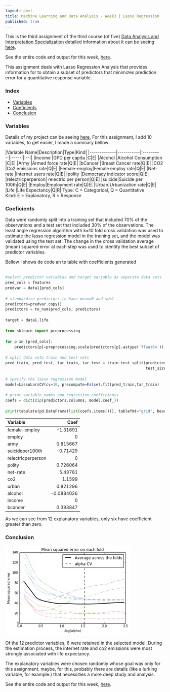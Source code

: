 ```yaml
---
layout: post
title: Machine Learning and Data Analysis - Week3 | Lasso Regression
published: true
---
```


This is the third assignment of the third course (of five)
[Data Analysis and Interpretation Specialization](https://www.coursera.org/specializations/data-analysis)
detailed information about it can be seeing [here](https://www.coursera.org/learn/machine-learning-data-analysis).

See the entire code and output for this week,  [here](https://github.com/Sidon/Sidon.github.io/blob/master/_posts/lasso.ipynb).

This assignment deals with Lasso Regression Analysis that provides information
for to obtain a subset of predictors that minimizes prediction error for a
quantitative response variable.


### Index
+ [Variables](#variables)
+ [Coeficients](#coefs)
+ [Conclusion](#conclusion)  

### <a name = "variables"></a>Variables

Details of my project can be seeing
[here](https://sidon.github.io/data-visualization-week1/), For this assignment,
I add 10 variables, to get easier, I made a summary bellow:

|Variable Name|Description|Type|Kind|
|-------------|-----------|:---------:|:-----:|:--:|
|Income       |GPD per capita |C|E|
|Alcohol      |Alcohol Consumption |C|E|
|Army         |Armed force rate|Q|E|
|bCancer      |Breast Cancer rate|Q|E|
|CO2          |Co2 emissions rate|Q|E|
|Female-employ|Female employ rate|Q|E|
|Net-rate     |Internet users rate|Q|E|
|polity       |Democracy indicator score|Q|E|   
|relectricperperson| relectric per person|Q|E|
|suicide|Suicide per 100th|Q|E|
|Employ|Employment rate|Q|E|
|Urban|Urbanization rate|Q|E|     
|Life         |Life Expectancy|Q|R|
Type: C = Categorical, Q = Quantitative <br />
Kind: E = Explanatory, R = Response


### <a name = "coefs"></a>Coeficients

Data were randomly split into a training set that included 70% of the
observations and a test set that included 30% of the observations. The least
angle regression algorithm with k=10 fold cross validation was used to estimate
the lasso regression model in the training set, and the model was validated
using the test set. The change in the cross validation average (mean) squared
error at each step was used to identify the best subset of predictor variables.

Bellow I shows de code an te table with coefficients generated

```python

#select predictor variables and target variable as separate data sets  
pred_cols = features
predvar = data1[pred_cols]

# standardize predictors to have mean=0 and sd=1
predictors=predvar.copy()
predictors = to_num(pred_cols, predictors)

target = data1.life

from sklearn import preprocessing

for p in [pred_cols]:
    predictors[p]=preprocessing.scale(predictors[p].astype('float64'))

# split data into train and test sets
pred_train, pred_test, tar_train, tar_test = train_test_split(predictors, target,
                                                              test_size=.3, random_state=123)

# specify the lasso regression model
model=LassoLarsCV(cv=10, precompute=False).fit(pred_train,tar_train)

# print variable names and regression coefficients
coefs = dict(zip(predictors.columns, model.coef_))

print(tabulate(pd.DataFrame(list(coefs.items())), tablefmt="grid", headers=['Variable', 'Coef']))

```

| Variable           |       Coef |
|:-------------------|-----------:|
| female-employ      | -1.31691   |
| employ             |  0         |
| army               |  0.815667  |
| suicideper100th    | -0.71429   |
| relectricperperson |  0         |
| polity             |  0.726064  |
| net-rate           |  5.43781   |
| co2                |  1.1599    |
| urban              |  0.821296  |
| alcohol            | -0.0884026 |
| income             |  0         |
| bcancer            |  0.393847  |


As we can see from 12 explanatory variables, only six have coefficient greater
than zero.

### <a name = "conclusion"></a>Conclusion

![plot](/images/lasso1.png)

Of the 12 predictor variables, 6 were retained in the selected model. During
the estimation process, the internet rate and co2 emissions were most strongly
associated with life expectancy.

The explanatory variables were chosen randomly whose goal was only for this
assignment. maybe, for this, probably there are details (like a lurking
variable, for example.) that necessities a more deep study and analysis.

See the entire code and output for this week,  [here](https://github.com/Sidon/Sidon.github.io/blob/master/_posts/lasso.ipynb).
